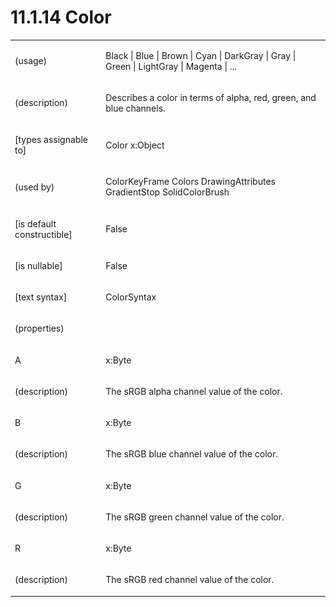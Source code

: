 <html dir="LTR" xmlns:mshelp="http://msdn.microsoft.com/mshelp" xmlns:ddue="http://ddue.schemas.microsoft.com/authoring/2003/5" xmlns:xlink="http://www.w3.org/1999/xlink" xmlns:tool="http://www.microsoft.com/tooltip"><body><input type="hidden" id="userDataCache" class="userDataStyle"><input type="hidden" id="hiddenScrollOffset"><img id="dropDownImage" style="display:none; height:0; width:0;" src="../local/drpdown.gif"><img id="dropDownHoverImage" style="display:none; height:0; width:0;" src="../local/drpdown_orange.gif"><img id="collapseImage" style="display:none; height:0; width:0;" src="../local/collapse.gif"><img id="expandImage" style="display:none; height:0; width:0;" src="../local/exp.gif"><img id="collapseAllImage" style="display:none; height:0; width:0;" src="../local/collall.gif"><img id="expandAllImage" style="display:none; height:0; width:0;" src="../local/expall.gif"><img id="copyImage" style="display:none; height:0; width:0;" src="../local/copycode.gif"><img id="copyHoverImage" style="display:none; height:0; width:0;" src="../local/copycodeHighlight.gif"><div id="header"><h1 class="heading">11.1.14 Color</h1></div><div id="mainSection"><div id="mainBody"><div id="allHistory" class="saveHistory" onsave="saveAll()" onload="loadAll()"></div>
			<div id="sectionSection0" class="section" name="collapseableSection"><content xmlns="http://ddue.schemas.microsoft.com/authoring/2003/5" xmlns:wsd="http://wsdev.schemas.microsoft.com/authoring/2008/2" xmlns:msxsl="urn:schemas-microsoft-com:xslt" xmlns:script="urn:script" xmlns:build="urn:build">
				</content></div><div id="sectionSection1" class="section" name="collapseableSection"><content xmlns="http://ddue.schemas.microsoft.com/authoring/2003/5" xmlns:wsd="http://wsdev.schemas.microsoft.com/authoring/2008/2" xmlns:msxsl="urn:schemas-microsoft-com:xslt" xmlns:script="urn:script" xmlns:build="urn:build">
					<p xmlns=""><b></b></p><table class="ProtocolAuthoredTable" xmlns=""><tr>
								<td id="ShadedCell">
									<p>(usage)</p>
								</td>
								<td id="ShadedCell">
									<p>Black | Blue | Brown | Cyan | DarkGray | Gray | Green | LightGray | Magenta | ...</p>
								</td>
							</tr><tr>
							<td>
								<p>(description)</p>
							</td>
							<td>
								<p>Describes a color in terms of alpha, red, green, and blue channels.</p>
							</td>
						</tr><tr>
							<td>
								<p>[types assignable to]</p>
							</td>
							<td>
								<p>Color x:Object</p>
							</td>
						</tr><tr>
							<td>
								<p>(used by)</p>
							</td>
							<td>
								<p>ColorKeyFrame Colors DrawingAttributes GradientStop SolidColorBrush</p>
							</td>
						</tr><tr>
							<td>
								<p>[is default constructible]</p>
							</td>
							<td>
								<p>False</p>
							</td>
						</tr><tr>
							<td>
								<p>[is nullable]</p>
							</td>
							<td>
								<p>False</p>
							</td>
						</tr><tr>
							<td>
								<p>[text syntax]</p>
							</td>
							<td>
								<p>ColorSyntax</p>
							</td>
						</tr><tr>
							<td>
								<p>(properties)</p>
							</td>
							<td>
							</td>
						</tr><tr>
							<td>
								<p>A</p>
							</td>
							<td>
								<p>x:Byte</p>
							</td>
						</tr><tr>
							<td>
								<p>(description)</p>
							</td>
							<td>
								<p>The sRGB alpha channel value of the color.</p>
							</td>
						</tr><tr>
							<td>
								<p>B</p>
							</td>
							<td>
								<p>x:Byte</p>
							</td>
						</tr><tr>
							<td>
								<p>(description)</p>
							</td>
							<td>
								<p>The sRGB blue channel value of the color.</p>
							</td>
						</tr><tr>
							<td>
								<p>G</p>
							</td>
							<td>
								<p>x:Byte</p>
							</td>
						</tr><tr>
							<td>
								<p>(description)</p>
							</td>
							<td>
								<p>The sRGB green channel value of the color.</p>
							</td>
						</tr><tr>
							<td>
								<p>R</p>
							</td>
							<td>
								<p>x:Byte</p>
							</td>
						</tr><tr>
							<td>
								<p>(description)</p>
							</td>
							<td>
								<p>The sRGB red channel value of the color.</p>
							</td>
						</tr></table>
				</content></div><!--[if gte IE 5]>
			<tool:tip element="languageFilterToolTip" avoidmouse="false"/>
		<![endif]--></div><a name="feedback"></a><span></span></div></body></html>